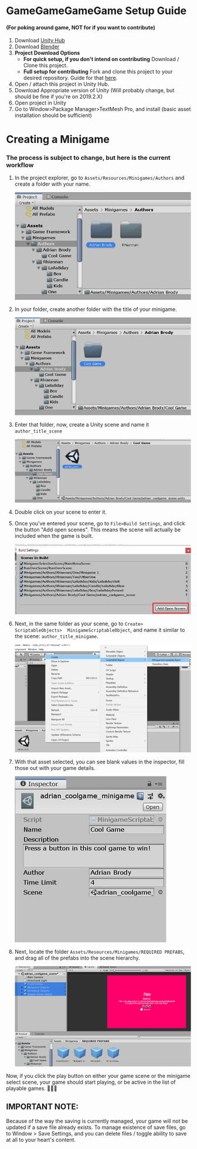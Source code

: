 # GameGameGameGame Setup Guide

#### (For poking around game, NOT for if you want to contribute)
1. Download [Unity Hub](https://docs.unity3d.com/Manual/GettingStartedInstallingHub.html)
2. Download [Blender](https://www.blender.org/download/releases/2-80/)
3. __Project Download Options__
    * __For quick setup, if you don't intend on contributing__ Download / Clone this project.
    * __Full setup for contributing__ Fork and clone this project to your desired repository. Guide for that [here](https://akrabat.com/the-beginners-guide-to-contributing-to-a-github-project/).
4. Open / attach this project in Unity Hub. 
5. Download Appropriate version of Unity (Will probably change, but should be fine if you're on 2019.2.X)
6. Open project in Unity
7. Go to Window>Package Manager>TextMesh Pro, and install (basic asset installation should be sufficient)

# Creating a Minigame
### The process is subject to change, but here is the current workflow

1. In the project explorer, go to `Assets/Resources/Minigames/Authors` and create a folder with your name. 

   ![alt](ReadmeScreenshots/AuthorFolder.png)
2. In your folder, create another folder with the title of your minigame.

   ![alt](ReadmeScreenshots/GameFolder.png)

3. Enter that folder, now, create a Unity scene and name it `author_title_scene`

   ![alt](ReadmeScreenshots/CreateScene.png)

4. Double click on your scene to enter it.
5. Once you’ve entered your scene, go to `File>Build Settings`, and click the button "Add open scenes". This means the scene will actually be included when the game is built.

   ![alt](ReadmeScreenshots/AddToBuild.png)

6. Next, in the same folder as your scene, go to `Create> ScriptableObjects>  MinigameScriptableObject`, and name it similar to the scene: `author_title_minigame`.

   ![alt](ReadmeScreenshots/CreateMinigame.png)

7. With that asset selected, you can see blank values in the inspector, fill those out with your game details.

   ![alt](ReadmeScreenshots/FillOutMinigame.png)

8. Next, locate the folder `Assets/Resources/Minigames/REQUIRED PREFABS`, and drag all of the prefabs into the scene hierarchy.

   ![alt](ReadmeScreenshots/AddRequiredToScene.png)

Now, if you click the play button on either your game scene or the minigame select scene, your game should start playing, or be active in the list of playable games. 💃💃💃

## IMPORTANT NOTE:
Because of the way the saving is currently managed, your game will not be updated if a save file already exists. To manage existence of save files, go to Window > Save Settings, and you can delete files / toggle ability to save at all to your heart's content.

